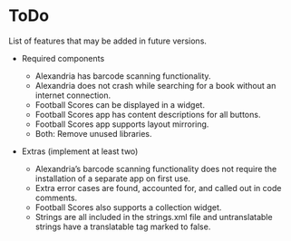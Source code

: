 # ToDo

List of features that may be added in future versions.

* Required components
    - Alexandria has barcode scanning functionality.
    - Alexandria does not crash while searching for a book without an internet
      connection.
    - Football Scores can be displayed in a widget.
    - Football Scores app has content descriptions for all buttons.
    - Football Scores app supports layout mirroring.
    - Both: Remove unused libraries.

* Extras (implement at least two)
    - Alexandria’s barcode scanning functionality does not require the
      installation of a separate app on first use.
    - Extra error cases are found, accounted for, and called out in code comments.
    - Football Scores also supports a collection widget.
    - Strings are all included in the strings.xml file and untranslatable strings
      have a translatable tag marked to false.
